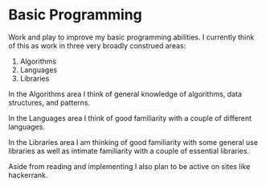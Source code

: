 # Basic Programming

Work and play to improve my basic programming abilities.  I currently think of
this as work in three very broadly construed areas:

1. Algorithms
2. Languages
3. Libraries

In the Algorithms area I think of general knowledge of algorithms, data
structures, and patterns.

In the Languages area I think of good familiarity with a couple of different
languages.

In the Libraries area I am thinking of good familiarity with some general use
libraries as well as intimate familiarity with a couple of essential
libraries.

Aside from reading and implementing I also plan to be active on sites like
hackerrank.
